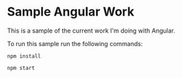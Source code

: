 # Sample Angular Work

This is a sample of the current work I'm doing with Angular.

To run this sample run the following commands:

    npm install

    npm start
